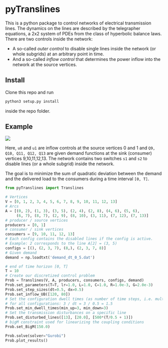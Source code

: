 
# pyTranslines

This is a python package to control networks of electrical transmission
lines. The dynamics on the lines are described by the telegrapher equations,
a 2x2 system of PDEs from the class of hyperbolic balance laws. There are
two controls inside the network:

- A so-called *outer control* to disable single lines inside the network
(or whole subgrids) at an arbitrary point in time.
- And a so-called *inflow control* that determines the power inflow into
the network at the source vertices.


## Install

Clone this repo and run
``` bash
python3 setup.py install
```
inside the repo folder.

## Example

![](https://i.imgur.com/w7pE1iS.png)

Here, `u0` and `u1` are inflow controls at the source vertices 0 and 1 and
`Q9, Q10, Q11, Q12, Q13` are given demand functions at the sink (consumer)
vertices 9,10,11,12,13. The network contains two switches `s1` and `s2`
to disable lines (or a whole subgrid) inside the network. 

The goal is to
minimize the sum of quadratic deviation between the demand and the
delivered load to the consumers during a time interval `[0, T]`.

``` python
from pyTranslines import Translines

# Vertices
V = [0, 1, 2, 3, 4, 5, 6, 7, 8, 9, 10, 11, 12, 13]
# Arcs
A = [(0, 2), (1, 3), (3, 5), (2, 4), (2, 8), (4, 6), (5, 6),
     (6, 7), (8, 7), (2, 9), (8, 10), (3, 11), (7, 12), (7, 13)]
# producer / source vertices
producers = [0, 1]
# consumer / sink vertices
consumers = [9, 10, 11, 12, 13]
# Each config contains the disabled lines if the config is active.
# Example: 2 corresponds to the line A[2] = (3, 5)
configs = [(), (2, 3, 7), (8,), (2, 3, 7, 8)]
# Given demand
demand = np.loadtxt('demand_dt_0_5.dat')

# end of time horizon [0, T]
T = 10
# Create our discretized control problem
Prob = Translines(V, A, producers, consumers, configs, demand)
Prob.set_parameters(T=T, lr=1.0, L=1.0, C=1.0, R=1.0e-3, G=2.0e-3)
Prob.set_step_sizes(dt=0.5, dx=0.5)
Prob.set_inflow_UB([120, 80])
# Set the configuration dwell times (as number of time steps, i.e. multiple of dt)
# for all configurations: 3 / dt = 3 / 0.5 = 1.5
Prob.set_min_dwell_times(min_up=3, min_down=3)
# Set the transmission disturbances on a specific line
Prob.set_disturbed_lines([13], [20.0], [500*(T/0.5 + 1)])
# bigM constraint used for linearizing the coupling conditions
Prob.set_BigM(150.0)

Prob.solve(solver="Gurobi")
Prob.plot_results()
```